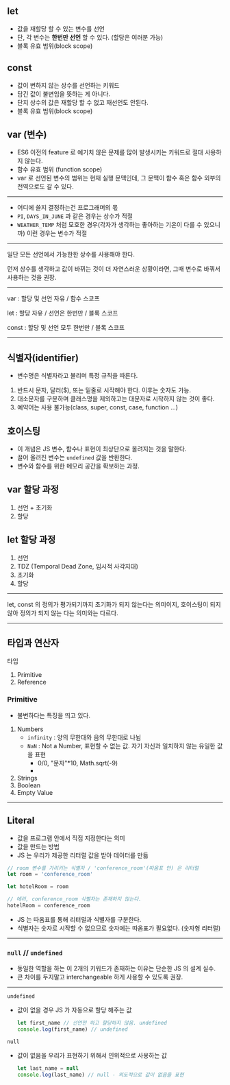 ## let

- 값을 재할당 할 수 있는 변수를 선언
- 단, 각 변수는 **한번만 선언** 할 수 있다. (할당은 여러분 가능)
- 블록 유효 범위(block scope)



## const

- 값이 변하지 않는 상수를 선언하는 키워드
- 담긴 값이 불변임을 뜻하는 게 아니다.
- 단지 상수의 값은 재할당 할 수 없고 재선언도 안된다.
- 블록 유효 범위(block scope)



## var (변수)

- ES6 이전의 feature 로 예기치 않은 문제를 많이 발생시키는 키워드로 절대 사용하지 않는다.
- 함수 유효 범위 (function scope)
- var 로 선언된 변수의 범위는 현재 실행 문맥인데, 그 문맥이 함수 혹은 함수 외부의 전역으로도 갈 수 있다.

--------

- 어디에 쓸지 결정하는건 프로그래머의 몫
- `PI`, `DAYS_IN_JUNE` 과 같은 경우는 상수가 적절
- `WEATHER_TEMP` 처럼 모호한 경우(각자가 생각하는 좋아하는 기온이 다를 수 있으니까) 이런 경우는 변수가 적절

--------------

일단 모든 선언에서 가능한한 상수를 사용해야 한다.

먼저 상수를 생각하고 값이 바뀌는 것이 더 자연스러운 상황이라면, 그때 변수로 바꿔서 사용하는 것을 권장.

-------

var : 할당 및 선언 자유 / 함수 스코프

let : 할당 자유 / 선언은 한번만 / 블록 스코프

const : 할당 및 선언 모두 한번만 / 블록 스코프

---

## 식별자(identifier)

- 변수명은 식별자라고 불리며 특정 규칙을 따른다.

1. 반드시 문자, 달러($), 또는 밑줄로 시작해야 한다. 이후는 숫자도 가능.
2. 대소문자를 구분하며 클래스명을 제외하고는 대문자로 시작하지 않는 것이 좋다.
3. 예약어는 사용 불가능(class, super, const, case, function ...)











## 호이스팅

- 이 개념은 JS 변수, 함수나 표현이 최상단으로 올려지는 것을 말한다.
- 끌어 올려진 변수는 `undefined` 값을 반환한다.
- 변수와 함수를 위한 메모리 공간을 확보하는 과정.





## var 할당 과정

1. 선언 + 초기화
2. 할당



## let 할당 과정

1. 선언
2. TDZ (Temporal Dead Zone, 임시적 사각지대)
3. 초기화
4. 할당

---

let, const 의 정의가 평가되기까지 초기화가 되지 않는다는 의미이지, 호이스팅이 되지않아 정의가 되지 않는 다는 의미와는 다르다.

---

## 타입과 연산자

타입

1. Primitive
2. Reference

### Primitive

- 불변하다는 특징을 띄고 있다.

1. Numbers
   - `infinity` : 양의 무한대와 음의 무한대로 나뉨
   - `NaN` : Not a Number, 표현할 수 없는 값. 자기 자신과 일치하지 않는 유일한 값을 표현
     - 0/0, "문자"*10, Math.sqrt(-9)
     - 
2. Strings
3. Boolean
4. Empty Value

---

## Literal

- 값을 프로그램 안에서 직접 지정한다는 의미
- 값을 만드는 방법
- JS 는 우리가 제공한 리터럴 값을 받아 데이터를 만듦

```javascript
// room 변수를 가리키는 식별자 / 'conference_room'(따옴표 안) 은 리터럴
let room = 'conference_room'

let hotelRoom = room

// 에러, conference_room 식별자는 존재하지 않는다.
hotelRoom = conference_room
```

- JS 는 따옴표를 통해 리터럴과 식별자를 구분한다.
- 식별자는 숫자로 시작할 수 없으므로 숫자에는 따옴표가 필요없다. (숫자형 리터럴)

---

### `null` // `undefined`

- 동일한 역할을 하는 이 2개의 키워드가 존재하는 이유는 단순한 JS 의 설계 실수.
- 큰 차이를 두지말고 interchangeable 하게 사용할 수 있도록 권장.

---

`undefined`

- 값이 없을 경우 JS 가 자동으로 할당 해주는 값

  ```javascript
  let first_name // 선언만 하고 할당하지 않음. undefined
  console.log(first_name) // undefined
  ```

`null`

- 값이 없음을 우리가 표현하기 위해서 인위적으로 사용하는 값

  ```javascript
  let last_name = null
  console.log(last_name) // null - 의도적으로 값이 없음을 표현
  ```

  